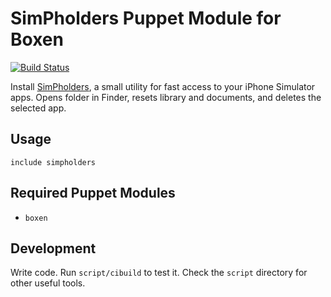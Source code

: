 # SimPholders Puppet Module for Boxen

[![Build Status](https://travis-ci.org/boxen/puppet-simpholders.png?branch=master)](https://travis-ci.org/boxen/puppet-simpholders)

Install [SimPholders](http://simpholders.com/), a small utility for fast access to your iPhone Simulator apps. Opens folder in Finder, resets library and documents, and deletes the selected app.

## Usage

```puppet
include simpholders
```

## Required Puppet Modules

* `boxen`

## Development
Write code. Run `script/cibuild` to test it. Check the `script` directory for other useful tools.
